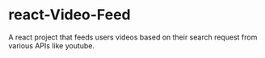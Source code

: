 # react-Video-Feed
A react project that feeds users videos based on their search request from various APIs like youtube.
